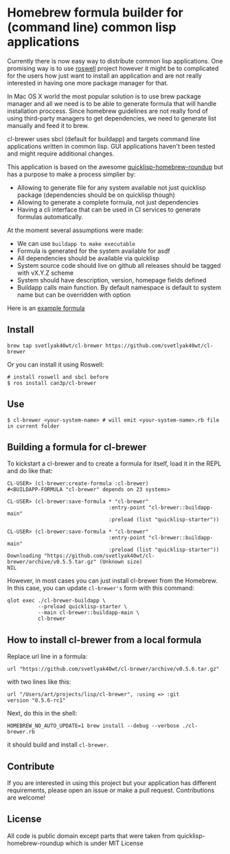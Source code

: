 # Homebrew formula builder for (command line) common lisp applications

Currently there is now easy way to distribute common lisp applications.
One promising way is to use [roswell](https://github.com/roswell/roswell) project
however it might be to complicated for the users how just want to install
an application and are not really interested in having one more package manager
for that.

In Mac OS X world the most popular solution is to use brew package manager and all
we need is to be able to generate formula that will handle installation proccess.
Since homebrew guidelines are not really fond of using third-party managers to
get dependencies, we need to generate list manually and feed it to brew.

cl-brewer uses sbcl (default for buildapp) and targets command line applications
written in common lisp. GUI applications haven't been tested and might require additional
changes.

This application is based on the awesome [quicklisp-homebrew-roundup](https://github.com/benesch/quicklisp-homebrew-roundup)
but has a purpose to make a process simplier by:

* Allowing to generate file for any system available not just quicklisp package (dependencies should be on quicklisp though)
* Allowing to generate a complete formula, not just dependencies
* Having a cli interface that can be used in CI services to generate formulas automatically.

At the moment several assumptions were made:

* We can use `buildapp to make executable`
* Formula is generated for the system available for asdf
* All dependencies should be available via quicklisp
* System source code should live on github all releases should be tagged with vX.Y.Z scheme
* System should have description, version, homepage fields defined
* Buildapp calls main function. By default namespace is default to system name but can be overridden with option

Here is an [example formula](https://github.com/can3p/homebrew-cl-journal/blob/master/cl-journal.rb)

## Install

```
brew tap svetlyak40wt/cl-brewer https://github.com/svetlyak40wt/cl-brewer
```

Or you can install it using Roswell:

```
# install roswell and sbcl before
$ ros install can3p/cl-brewer
```


## Use

```
$ cl-brewer <your-system-name> # will emit <your-system-name>.rb file in current folder
```

## Building a formula for cl-brewer

To kickstart a cl-brewer and to create a formula for itself, load it in the REPL and do like that:

```
CL-USER> (cl-brewer:create-formula :cl-brewer)
#<BUILDAPP-FORMULA "cl-brewer" depends on 23 systems>

CL-USER> (cl-brewer:save-formula * "cl-brewer"
                                 :entry-point "cl-brewer::buildapp-main"
                                 :preload (list "quicklisp-starter"))

CL-USER> (cl-brewer:save-formula * "cl-brewer"
                                 :entry-point "cl-brewer::buildapp-main"
                                 :preload (list "quicklisp-starter"))
Downloading "https://github.com/svetlyak40wt/cl-brewer/archive/v0.5.5.tar.gz" (Unknown size)
NIL
```

However, in most cases you can just install cl-brewer from the Homebrew. In this case,
you can update `cl-brewer's` form with this command:

    qlot exec ./cl-brewer-buildapp \
              --preload quicklisp-starter \
              --main cl-brewer::buildapp-main \
              cl-brewer

## How to install cl-brewer from a local formula

Replace url line in a formula:

    url "https://github.com/svetlyak40wt/cl-brewer/archive/v0.5.6.tar.gz"

with two lines like this:

    url "/Users/art/projects/lisp/cl-brewer", :using => :git
    version "0.5.6-rc1"
    
Next, do this in the shell:

    HOMEBREW_NO_AUTO_UPDATE=1 brew install --debug --verbose ./cl-brewer.rb

it should build and install `cl-brewer`.

## Contribute

If you are interested in using this project but your application has different requirements,
please open an issue or make a pull request. Contributions are welcome!

## License

All code is public domain except parts that were taken from quicklisp-homebrew-roundup which is under MIT License
